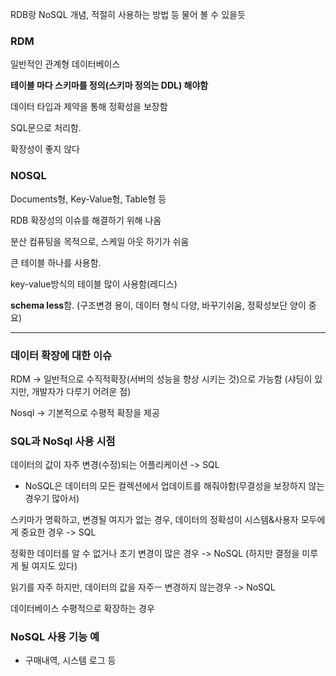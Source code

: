 RDB랑 NoSQL 개념, 적절히 사용하는 방법 등 물어 볼 수 있을듯

### RDM

일반적인 관계형 데이터베이스

**테이블 마다 스키마를 정의(스키마 정의는 DDL) 해야함**

데이터 타입과 제약을 통해 정확성을 보장함

SQL문으로 처리함.

확장성이 좋지 않다



### NOSQL

Documents형, Key-Value형, Table형 등

RDB 확장성의 이슈를 해결하기 위해 나옴

분산 컴퓨팅을 목적으로, 스케일 아웃 하기가 쉬움

큰 테이블 하나를 사용함.

key-value방식의 테이블 많이 사용함(레디스)

**schema less**함. (구조변경 용이, 데이터 형식 다양, 바꾸기쉬움, 정확성보단 양이 중요)

---

### 데이터 확장에 대한 이슈

RDM -> 일반적으로 수직적확장(서버의 성능을 향상 시키는 것)으로 가능함 (샤딩이 있지만, 개발자가 다루기 어려운 점)

Nosql -> 기본적으로 수평적 확장을 제공



### SQL과 NoSql 사용 시점

데이터의 값이 자주 변경(수정)되는 어플리케이션 -> SQL

- NoSQL은 데이터의 모든 컬렉션에서 업데이트를 해줘야함(무결성을 보장하지 않는 경우기 많아서)

스키마가 명확하고, 변경될 여지가 없는 경우, 데이터의 정확성이 시스템&사용자 모두에게 중요한 경우 -> SQL

정확한 데이터를 알 수 없거나 초기 변경이 많은 경우 -> NoSQL (하지만 결정을 미루게 될 여지도 있다)

읽기를 자주 하지만, 데이터의 값을 자주ㅡ 변경하지 않는경우 -> NoSQL

데이터베이스 수평적으로 확장하는 경우 



### NoSQL 사용 기능 예

- 구매내역, 시스템 로그 등



